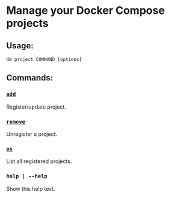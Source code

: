 # Manage your Docker Compose projects

## Usage:
`dm project COMMAND [options]`

## Commands:
### [`add`](project_add.md)
Register/update project.

### [`remove`](project_remove.md)
Unregister a project.

### [`ps`](project_ps.md)
List all registered projects.

### `help | --help`
Show this help text.
